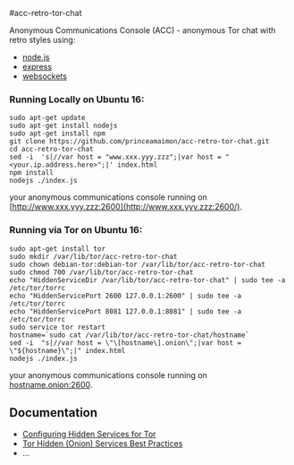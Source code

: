 #acc-retro-tor-chat

Anonymous Communications Console (ACC) - anonymous Tor chat with retro styles using:
- [node.js](https://nodejs.org/)
- [express](http://expressjs.com/)
- [websockets](https://github.com/websockets/ws)

### Running Locally on Ubuntu 16:
```
sudo apt-get update
sudo apt-get install nodejs
sudo apt-get install npm
git clone https://github.com/princeamaimon/acc-retro-tor-chat.git
cd acc-retro-tor-chat
sed -i  's|//var host = "www.xxx.yyy.zzz";|var host = "<your.ip.address.here>";|' index.html
npm install
nodejs ./index.js
```
your anonymous communications console running on [http://www.xxx.yyy.zzz:2600](http://www.xxx.yyy.zzz:2600/).

### Running via Tor on Ubuntu 16:
```
sudo apt-get install tor
sudo mkdir /var/lib/tor/acc-retro-tor-chat
sudo chown debian-tor:debian-tor /var/lib/tor/acc-retro-tor-chat
sudo chmod 700 /var/lib/tor/acc-retro-tor-chat
echo "HiddenServiceDir /var/lib/tor/acc-retro-tor-chat" | sudo tee -a /etc/tor/torrc
echo "HiddenServicePort 2600 127.0.0.1:2600" | sudo tee -a /etc/tor/torrc
echo "HiddenServicePort 8081 127.0.0.1:8081" | sudo tee -a /etc/tor/torrc
sudo service tor restart
hostname=`sudo cat /var/lib/tor/acc-retro-tor-chat/hostname`
sed -i  "s|//var host = \"\[hostname\].onion\";|var host = \"${hostname}\";|" index.html
nodejs ./index.js
```
your anonymous communications console running on [hostname.onion:2600](http://hostname.onion:2600/).

## Documentation

- [Configuring Hidden Services for Tor](https://www.torproject.org/docs/tor-hidden-service.html.en)
- [Tor Hidden (Onion) Services Best Practices](https://riseup.net/en/security/network-security/tor/onionservices-best-practices)
- ...
